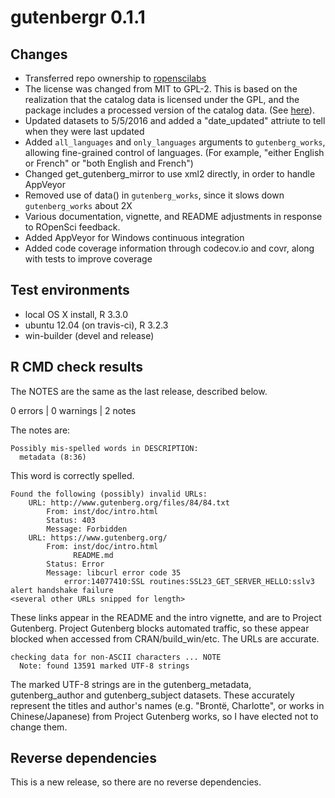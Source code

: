 # gutenbergr 0.1.1

## Changes

* Transferred repo ownership to [ropenscilabs](https://github.com/ropenscilabs)
* The license was changed from MIT to GPL-2. This is based on the realization that the catalog data is licensed under the GPL, and the package includes a processed version of the catalog data. (See [here](https://www.gutenberg.org/wiki/Gutenberg:Feeds#The_Complete_Project_Gutenberg_Catalog)).
* Updated datasets to 5/5/2016 and added a "date_updated" attriute to tell when they were last updated
* Added `all_languages` and `only_languages` arguments to `gutenberg_works`, allowing fine-grained control of languages. (For example, "either English or French" or "both English and French")
* Changed get_gutenberg_mirror to use xml2 directly, in order to handle AppVeyor
* Removed use of data() in `gutenberg_works`, since it slows down `gutenberg_works` about 2X
* Various documentation, vignette, and README adjustments in response to ROpenSci feedback.
* Added AppVeyor for Windows continuous integration
* Added code coverage information through codecov.io and covr, along with tests to improve coverage

## Test environments

* local OS X install, R 3.3.0
* ubuntu 12.04 (on travis-ci), R 3.2.3
* win-builder (devel and release)

## R CMD check results

The NOTES are the same as the last release, described below.

0 errors | 0 warnings | 2 notes

The notes are:

    Possibly mis-spelled words in DESCRIPTION:
      metadata (8:36)

This word is correctly spelled.

    Found the following (possibly) invalid URLs:
	    URL: http://www.gutenberg.org/files/84/84.txt
		    From: inst/doc/intro.html
		    Status: 403
		    Message: Forbidden
	    URL: https://www.gutenberg.org/
		    From: inst/doc/intro.html
		    	  README.md
		    Status: Error
		    Message: libcurl error code 35
			    error:14077410:SSL routines:SSL23_GET_SERVER_HELLO:sslv3 alert handshake failure
    <several other URLs snipped for length>

These links appear in the README and the intro vignette, and are to Project
Gutenberg. Project Gutenberg blocks automated traffic, so these appear blocked
when accessed from CRAN/build_win/etc. The URLs are accurate.

    checking data for non-ASCII characters ... NOTE
      Note: found 13591 marked UTF-8 strings

The marked UTF-8 strings are in the gutenberg_metadata, gutenberg_author
and gutenberg_subject datasets. These accurately represent the titles and
author's names (e.g. "Brontë, Charlotte", or works in Chinese/Japanese)
from Project Gutenberg works, so I have elected not to change them.

## Reverse dependencies

This is a new release, so there are no reverse dependencies.
